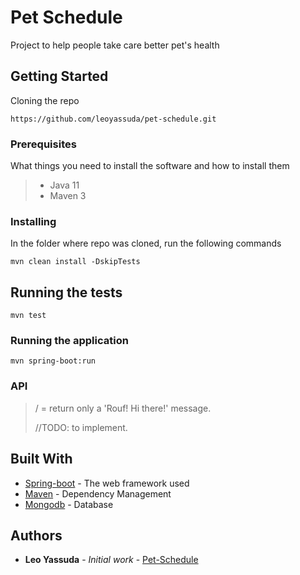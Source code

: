 # Pet Schedule

Project to help people take care better pet's health  

## Getting Started

Cloning the repo
```
https://github.com/leoyassuda/pet-schedule.git
```

### Prerequisites

What things you need to install the software and how to install them

> - Java 11
> - Maven 3


### Installing

In the folder where repo was cloned, run the following commands

```
mvn clean install -DskipTests
```

## Running the tests

```
mvn test
```

### Running the application

```
mvn spring-boot:run
```

### API

> / = return only a 'Rouf! Hi there!' message.
>
> //TODO: to implement.
> 
<!--
#TODO: Finish up the **support** section of this doc
-->


## Built With

* [Spring-boot](https://projects.spring.io/spring-boot/) - The web framework used
* [Maven](https://maven.apache.org/) - Dependency Management
* [Mongodb](https://www.mongodb.com/) - Database

## Authors

* **Leo Yassuda** - *Initial work* - [Pet-Schedule](https://github.com/leoyassuda/pet-schedule)
